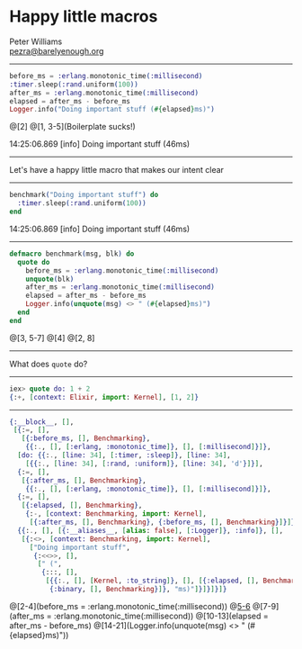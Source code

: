 
# Happy little macros

Peter Williams  
pezra@barelyenough.org

---

```elixir
before_ms = :erlang.monotonic_time(:millisecond)
:timer.sleep(:rand.uniform(100))
after_ms = :erlang.monotonic_time(:millisecond)
elapsed = after_ms - before_ms
Logger.info("Doing important stuff (#{elapsed}ms)")
```
@[2]
@[1, 3-5](Boilerplate sucks!)

14:25:06.869 [info]  Doing important stuff (46ms)

---

Let's have a happy little macro that makes our intent clear

---

```elixir
benchmark("Doing important stuff") do
  :timer.sleep(:rand.uniform(100))
end
```

14:25:06.869 [info]  Doing important stuff (46ms)

---

```elixir
defmacro benchmark(msg, blk) do
  quote do
    before_ms = :erlang.monotonic_time(:millisecond)
    unquote(blk)
    after_ms = :erlang.monotonic_time(:millisecond)
    elapsed = after_ms - before_ms
    Logger.info(unquote(msg) <> " (#{elapsed}ms)")
  end
end
```

@[3, 5-7]
@[4]
@[2, 8]

---

What does `quote` do?

---

```elixir
iex> quote do: 1 + 2
{:+, [context: Elixir, import: Kernel], [1, 2]}
```

---

```elixir
{:__block__, [],
 [{:=, [],
   [{:before_ms, [], Benchmarking},
    {{:., [], [:erlang, :monotonic_time]}, [], [:millisecond]}]},
  [do: {{:., [line: 34], [:timer, :sleep]}, [line: 34],
    [{{:., [line: 34], [:rand, :uniform]}, [line: 34], 'd'}]}],
  {:=, [],
   [{:after_ms, [], Benchmarking},
    {{:., [], [:erlang, :monotonic_time]}, [], [:millisecond]}]},
  {:=, [],
   [{:elapsed, [], Benchmarking},
    {:-, [context: Benchmarking, import: Kernel],
     [{:after_ms, [], Benchmarking}, {:before_ms, [], Benchmarking}]}]},
  {{:., [], [{:__aliases__, [alias: false], [:Logger]}, :info]}, [],
   [{:<>, [context: Benchmarking, import: Kernel],
     ["Doing important stuff",
      {:<<>>, [],
       [" (",
        {:::, [],
         [{{:., [], [Kernel, :to_string]}, [], [{:elapsed, [], Benchmarking}]},
          {:binary, [], Benchmarking}]}, "ms)"]}]}]}]}
```

@[2-4](before_ms = :erlang.monotonic_time(:millisecond))
@[5-6](:timer.sleep(:rand.uniform(100)))
@[7-9](after_ms = :erlang.monotonic_time(:millisecond))
@[10-13](elapsed = after_ms - before_ms)
@[14-21](Logger.info(unquote(msg) <> " (#{elapsed}ms)"))


